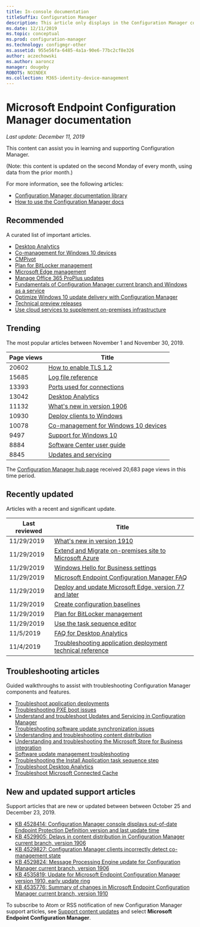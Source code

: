 ```yaml
---
title: In-console documentation
titleSuffix: Configuration Manager
description: This article only displays in the Configuration Manager console.
ms.date: 12/11/2019
ms.topic: conceptual
ms.prod: configuration-manager
ms.technology: configmgr-other
ms.assetid: 955e56fa-6485-4a1a-90e6-77bc2cf8e326
author: aczechowski
ms.author: aaroncz
manager: dougeby
ROBOTS: NOINDEX
ms.collection: M365-identity-device-management
---
```


<!-- 
- Feature 1357546
- This page displays in-console, under the Community workspace, Documentation node. 
- Don't use any relative links; must be full https://docs.microsoft.com and language neutral
- Process: https://microsoft.sharepoint.com/teams/ConfigMgr/Documents/ContentPub/Data%20collection%20process%20for%20Feature%201357546%20In-console%20documentation.docx?web=1
-->

# Microsoft Endpoint Configuration Manager documentation

*Last update: December 11, 2019*

This content can assist you in learning and supporting Configuration Manager.

(Note: this content is updated on the second Monday of every month, using data from the prior month.)

For more information, see the following articles:

- [Configuration Manager documentation library](https://docs.microsoft.com/configmgr)  
- [How to use the Configuration Manager docs](https://docs.microsoft.com/configmgr/core/understand/use-docs)

## Recommended

A curated list of important articles.

- [Desktop Analytics](https://docs.microsoft.com/configmgr/desktop-analytics/overview)
- [Co-management for Windows 10 devices](https://docs.microsoft.com/configmgr/comanage/overview)  
- [CMPivot](https://docs.microsoft.com/configmgr/core/servers/manage/cmpivot)  
- [Plan for BitLocker management](https://docs.microsoft.com/configmgr/protect/plan-design/bitlocker-management)  
- [Microsoft Edge management](https://docs.microsoft.com/configmgr/apps/deploy-use/deploy-edge)  
- [Manage Office 365 ProPlus updates](https://docs.microsoft.com/configmgr/sum/deploy-use/manage-office-365-proplus-updates)  
- [Fundamentals of Configuration Manager current branch and Windows as a service](https://docs.microsoft.com/configmgr/core/understand/configuration-manager-and-windows-as-service)
- [Optimize Windows 10 update delivery with Configuration Manager](https://docs.microsoft.com/configmgr/sum/deploy-use/optimize-windows-10-update-delivery)
- [Technical preview releases](https://docs.microsoft.com/configmgr/core/get-started/technical-preview)
- [Use cloud services to supplement on-premises infrastructure](https://docs.microsoft.com/configmgr/core/understand/use-cloud-services)

## Trending

The most popular articles between November 1 and November 30, 2019.

| Page views | Title |
|------------|-------|
| 20602 | [How to enable TLS 1.2](https://docs.microsoft.com/configmgr/core/plan-design/security/enable-tls-1-2) |
| 15685 | [Log file reference](https://docs.microsoft.com/configmgr/core/plan-design/hierarchy/log-files) |
| 13393 | [Ports used for connections](https://docs.microsoft.com/configmgr/core/plan-design/hierarchy/ports) |
| 13042 | [Desktop Analytics](https://docs.microsoft.com/configmgr/desktop-analytics/overview) |
| 11132 | [What's new in version 1906](https://docs.microsoft.com/configmgr/core/plan-design/changes/whats-new-in-version-1906) |
| 10930 | [Deploy clients to Windows](https://docs.microsoft.com/configmgr/core/clients/deploy/deploy-clients-to-windows-computers) |
| 10078 | [Co-management for Windows 10 devices](https://docs.microsoft.com/configmgr/comanage/overview) |
| 9497 | [Support for Windows 10](https://docs.microsoft.com/configmgr/core/plan-design/configs/support-for-windows-10) |
| 8884 | [Software Center user guide](https://docs.microsoft.com/configmgr/core/understand/software-center) |
| 8845 | [Updates and servicing](https://docs.microsoft.com/configmgr/core/servers/manage/updates) |

The [Configuration Manager hub page](https://docs.microsoft.com/configmgr/) received 20,683 page views in this time period.

## Recently updated

Articles with a recent and significant update.

| Last reviewed | Title |
|---------------|-------|
| 11/29/2019 | [What's new in version 1910](https://docs.microsoft.com/configmgr/core/plan-design/changes/whats-new-in-version-1910) |
| 11/29/2019 | [Extend and Migrate on-premises site to Microsoft Azure](https://docs.microsoft.com/configmgr/core/support/azure-migration-tool) |
| 11/29/2019 | [Windows Hello for Business settings](https://docs.microsoft.com/configmgr/protect/deploy-use/windows-hello-for-business-settings) |
| 11/29/2019 | [Microsoft Endpoint Configuration Manager FAQ](https://docs.microsoft.com/configmgr/core/understand/microsoft-endpoint-manager-faq) |
| 11/29/2019 | [Deploy and update Microsoft Edge, version 77 and later](https://docs.microsoft.com/configmgr/apps/deploy-use/deploy-edge) |
| 11/29/2019 | [Create configuration baselines](https://docs.microsoft.com/configmgr/compliance/deploy-use/create-configuration-baselines) |
| 11/29/2019 | [Plan for BitLocker management](https://docs.microsoft.com/configmgr/protect/plan-design/bitlocker-management) |
| 11/29/2019 | [Use the task sequence editor](https://docs.microsoft.com/configmgr/osd/understand/task-sequence-editor) |
| 11/5/2019 | [FAQ for Desktop Analytics](https://docs.microsoft.com/configmgr/desktop-analytics/faq) |
| 11/4/2019 | [Troubleshooting application deployment technical reference](https://docs.microsoft.com/configmgr/apps/understand/app-deployment-technical-reference) |

## Troubleshooting articles

Guided walkthroughs to assist with troubleshooting Configuration Manager components and features.

- [Troubleshoot application deployments](https://docs.microsoft.com/configmgr/apps/understand/app-deployment-technical-reference)
- [Troubleshooting PXE boot issues](https://support.microsoft.com/help/4468612)
- [Understand and troubleshoot Updates and Servicing in Configuration Manager](https://support.microsoft.com/help/4490424)
- [Troubleshooting software update synchronization issues](https://support.microsoft.com/help/10059)
- [Understanding and troubleshooting content distribution](https://support.microsoft.com/help/4482728)
- [Understanding and troubleshooting the Microsoft Store for Business integration](https://docs.microsoft.com/configmgr/apps/deploy-use/troubleshoot-microsoft-store-for-business-integration)
- [Software update management troubleshooting](https://support.microsoft.com/help/10680)
- [Troubleshooting the Install Application task sequence step](https://support.microsoft.com/help/18408/)
- [Troubleshoot Desktop Analytics](https://docs.microsoft.com/configmgr/desktop-analytics/troubleshooting)
- [Troubleshoot Microsoft Connected Cache](https://docs.microsoft.com/configmgr/core/servers/deploy/configure/troubleshoot-microsoft-connected-cache)

## New and updated support articles

Support articles that are new or updated between between October 25 and December 23, 2019.

- [KB 4528414: Configuration Manager console displays out-of-date Endpoint Protection Definition version and last update time](https://support.microsoft.com/help/4528414/)
- [KB 4529905: Delays in content distribution in Configuration Manager current branch, version 1906](https://support.microsoft.com/help/4529905)
- [KB 4529827: Configuration Manager clients incorrectly detect co-management state](https://support.microsoft.com/help/4529827)
- [KB 4529824: Message Processing Engine update for Configuration Manager current branch, version 1906](https://support.microsoft.com/help/4529824)
- [KB 4535819: Update for Microsoft Endpoint Configuration Manager version 1910, early update ring](https://support.microsoft.com/help/4535819)
- [KB 4535776: Summary of changes in Microsoft Endpoint Configuration Manager current branch, version 1910](https://support.microsoft.com/help/4535776)


To subscribe to Atom or RSS notification of new Configuration Manager support articles, see [Support content updates](https://support.microsoft.com/help/4089498/) and select **Microsoft Endpoint Configuration Manager**.  
